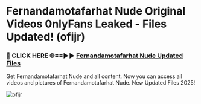 # Fernandamotafarhat Nude Original Videos 0nlyFans Leaked - Files Updated! (ofijr)

<h3>🔴 CLICK HERE 🌐==►► <a href="https://tinyurl.com/yrmya6cz" rel="nofollow">Fernandamotafarhat Nude Updated Files</a></h3>

Get Fernandamotafarhat Nude and all content. Now you can access all videos and pictures of Fernandamotafarhat Nude. New Updated Files 2025!

[![ofijr](https://i.imgur.com/FMdXYCs.gif)](https://tinyurl.com/yrmya6cz)
